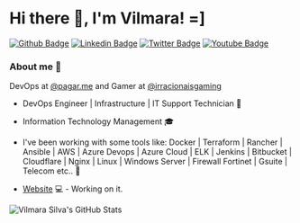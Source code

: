 # Hi there 👋, I'm Vilmara! =]

[![Github Badge](https://img.shields.io/badge/-Github-000?style=flat-square&logo=Github&logoColor=white&link=https://github.com/vilmarap)](https://github.com/vilmarap)
[![Linkedin Badge](https://img.shields.io/badge/-LinkedIn-blue?style=flat-square&logo=Linkedin&logoColor=white&link=https://www.linkedin.com/in/vilmarapereiras/)](https://www.linkedin.com/in/vilmarapereiras/)
[![Twitter Badge](https://img.shields.io/badge/-Twitter-1ca0f1?style=flat-square&labelColor=1ca0f1&logo=twitter&logoColor=white&link=https://twitter.com/_vilmara)](https://twitter.com/_vilmara)
[![Youtube Badge](https://img.shields.io/badge/-YouTube-ff0000?style=flat-square&labelColor=ff0000&logo=youtube&logoColor=white&link=https://www.youtube.com/channel/UC7_TopIem8KbFCmiPW3QfNg)](https://www.youtube.com/channel/UC7_TopIem8KbFCmiPW3QfNg)


### About me 💬
DevOps at [@pagar.me](https://pagar.me/) and Gamer at [@irracionaisgaming](https://www.facebook.com/irracionaisgaming) 

- DevOps Engineer | Infrastructure | IT Support Technician :wrench:
- Information Technology Management :mortar_board:
- I've been working with some tools like: Docker | Terraform | Rancher | Ansible | AWS | Azure Devops | Azure Cloud | ELK | Jenkins | Bitbucket | Cloudflare | Nginx | Linux | Windows Server | Firewall Fortinet | Gsuite | Telecom  etc.. 🌱

- [Website](https://pessoalda-ti.blogspot.com/) 💻 - Working on it.

![Vilmara Silva's GitHub Stats](https://github-readme-stats.vercel.app/api?username=vilmarap&show_icons=true)
